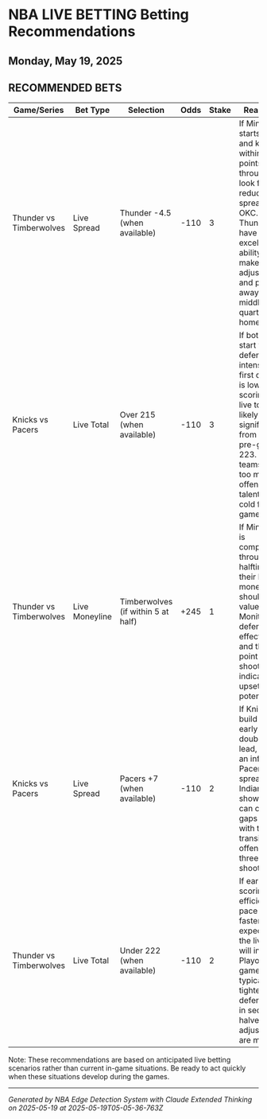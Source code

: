# NBA LIVE BETTING Betting Recommendations
## Monday, May 19, 2025

## RECOMMENDED BETS
| Game/Series | Bet Type | Selection | Odds | Stake | Reasoning |
|-------------|----------|-----------|------|-------|-----------|
| Thunder vs Timberwolves | Live Spread | Thunder -4.5 (when available) | -110 | 3 | If Minnesota starts strong and keeps it within 2-3 points through Q1, look for a reduced live spread on OKC. Thunder have shown excellent ability to make adjustments and pull away in middle quarters at home. |
| Knicks vs Pacers | Live Total | Over 215 (when available) | -110 | 3 | If both teams start with defensive intensity and first quarter is low-scoring, the live total will likely drop significantly from the pre-game 223. Both teams have too much offensive talent to stay cold for full games. |
| Thunder vs Timberwolves | Live Moneyline | Timberwolves (if within 5 at half) | +245 | 1 | If Minnesota is competitive through halftime, their live moneyline should offer value. Monitor their defensive effectiveness and three-point shooting as indicators of upset potential. |
| Knicks vs Pacers | Live Spread | Pacers +7 (when available) | -110 | 2 | If Knicks build an early double-digit lead, look for an inflated Pacers spread. Indiana has shown they can close gaps quickly with their transition offense and three-point shooting. |
| Thunder vs Timberwolves | Live Total | Under 222 (when available) | -110 | 2 | If early scoring is efficient and pace is faster than expected, the live total will increase. Playoff games typically tighten defensively in second halves as adjustments are made. |

Note: These recommendations are based on anticipated live betting scenarios rather than current in-game situations. Be ready to act quickly when these situations develop during the games.

---
*Generated by NBA Edge Detection System with Claude Extended Thinking on 2025-05-19 at 2025-05-19T05-05-36-763Z*
